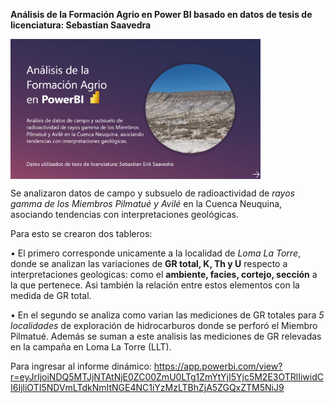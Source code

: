 **Análisis de la Formación Agrio en Power BI basado en datos de tesis de licenciatura: Sebastian Saavedra**

 <img align="center" alt="portada" width="400" src= "https://github.com/SebastianESaavedra/Analisis-Formacion-Agrio-PowerBI/blob/main/Portada%20Proyecto.PNG">
 
Se analizaron datos de campo y subsuelo de radioactividad de *rayos gamma de los Miembros Pilmatué y Avilé* en la Cuenca Neuquina, asociando tendencias con interpretaciones geológicas.

Para esto se crearon dos tableros:


• El primero corresponde unicamente a la localidad de *Loma La Torre*, donde se analizan las variaciones de **GR total, K, Th y U** respecto a interpretaciones geologicas: como el **ambiente, facies, cortejo, sección** a la que pertenece. Asi también la relación entre estos elementos con la medida de GR total.

• En el segundo se analiza como varian las mediciones de GR totales para *5 localidades* de exploración de hidrocarburos donde se perforó el Miembro Pilmatué. Además se suman a este analisis las mediciones de GR relevadas en la campaña en Loma La Torre (LLT).


Para ingresar al informe dinámico: 
https://app.powerbi.com/view?r=eyJrIjoiNDQ5MTJjNTAtNjE0ZC00ZmU0LTg1ZmYtYjI5Yjc5M2E3OTRlIiwidCI6IjliOTI5NDVmLTdkNmItNGE4NC1iYzMzLTBhZjA5ZGQxZTM5NiJ9
